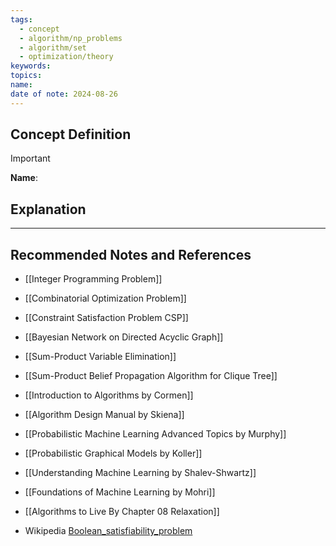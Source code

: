 ```yaml
---
tags:
  - concept
  - algorithm/np_problems
  - algorithm/set
  - optimization/theory
keywords: 
topics: 
name: 
date of note: 2024-08-26
---
```


## Concept Definition

>[!important]
>**Name**: 



## Explanation





-----------
##  Recommended Notes and References


- [[Integer Programming Problem]]
- [[Combinatorial Optimization Problem]]
- [[Constraint Satisfaction Problem CSP]]


- [[Bayesian Network on Directed Acyclic Graph]]
- [[Sum-Product Variable Elimination]]
- [[Sum-Product Belief Propagation Algorithm for Clique Tree]]


- [[Introduction to Algorithms by Cormen]]
- [[Algorithm Design Manual by Skiena]]
- [[Probabilistic Machine Learning Advanced Topics by Murphy]]
- [[Probabilistic Graphical Models by Koller]]
- [[Understanding Machine Learning by Shalev-Shwartz]]
- [[Foundations of Machine Learning by Mohri]]


- [[Algorithms to Live By Chapter 08 Relaxation]]
- Wikipedia [Boolean_satisfiability_problem](https://en.wikipedia.org/wiki/Boolean_satisfiability_problem)